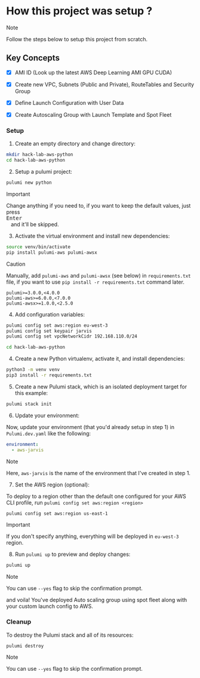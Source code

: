 # How this project was setup ?

> [!NOTE]
> Follow the steps below to setup this project from scratch.

## Key Concepts

- [x] AMI ID (Look up the latest AWS Deep Learning AMI GPU CUDA)
- [x] Create new VPC, Subnets (Public and Private), RouteTables and Security Group
- [x] Define Launch Configuration with User Data
- [x] Create Autoscaling Group with Launch Template and Spot Fleet


### Setup

1. Create an empty directory and change directory:

```bash
mkdir hack-lab-aws-python
cd hack-lab-aws-python
```

2. Setup a pulumi project:

```bash
pulumi new python
```

> [!IMPORTANT]
> Change anything if you need to, if you want to keep the default values, just press <kbd> <br> Enter <br> </kbd> and it'll be skipped.

3. Activate the virtual environment and install new dependencies:

```bash
source venv/bin/activate
pip install pulumi-aws pulumi-awsx
```

> [!CAUTION]
> Manually, add `pulumi-aws` and `pulumi-awsx` (see below) in `requirements.txt` file, if you want to use `pip install -r requirements.txt` command later.

```console
pulumi>=3.0.0,<4.0.0
pulumi-aws>=6.0.0,<7.0.0
pulumi-awsx>=1.0.0,<2.5.0
```

4. Add configuration variables:

```bash
pulumi config set aws:region eu-west-3
pulumi config set keypair jarvis
pulumi config set vpcNetworkCidr 192.168.110.0/24
```


```bash
cd hack-lab-aws-python
```

4. Create a new Python virtualenv, activate it, and install dependencies:

```bash
python3 -m venv venv
pip3 install -r requirements.txt
```

5. Create a new Pulumi stack, which is an isolated deployment target for this example:

```bash
pulumi stack init
```

6. Update your environment:

Now, update your environment (that you'd already setup in step 1) in `Pulumi.dev.yaml` like the following:

```yaml
environment:
  - aws-jarvis
```

> [!NOTE]
> Here, `aws-jarvis` is the name of the environment that I've created in step 1.

7. Set the AWS region (optional):

To deploy to a region other than the default one configured for your AWS CLI profile, run `pulumi config set aws:region <region>`

```bash
pulumi config set aws:region us-east-1
```

> [!IMPORTANT] 
> If you don't specify anything, everything will be deployed in `eu-west-3` region.

8. Run `pulumi up` to preview and deploy changes:

```bash
pulumi up
```

> [!NOTE] 
> You can use `--yes` flag to skip the confirmation prompt.

and voila! You've deployed Auto scaling group using spot fleet along with your custom launch config to AWS.

### Cleanup

To destroy the Pulumi stack and all of its resources:

```bash
pulumi destroy
```

> [!NOTE] 
> You can use `--yes` flag to skip the confirmation prompt.